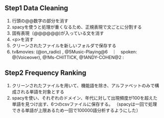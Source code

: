 ## Step1 Data Cleaning
1. 行頭の@@数字の部分を消す
2. spacyを使うと処理が重くなるため、正規表現で文ごとに分割する
3. 固有表現（@@@@@@)が入っている文を消す
4. <p\>を消す
5. クリーンされたファイルを新しいフォルダで保存する
6. tv&movies: (@on_radio) , @5Music-Playing@6　｜　spoken: @(Voiceover), @!Ms-CHITTICK, @1ANDY-COHEN@2 : 

## Step2 Frequency Ranking
1. クリーンされたファイルを用いて、機能語を除き、アルファベットのみで構成される単語を対象とする
2. spacyを使い、それぞれのドメイン、年代に対して出現頻度が100を超えた単語を見つけ出す、6つのcsvファイルに保存する。
   （spacyは一回で処理できる単語が上限あるため一回で100000語分析するようにした）

